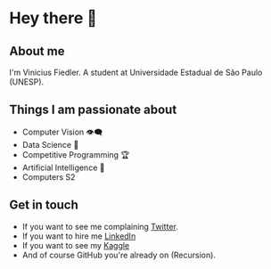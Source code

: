 # Hey there :wave:

## About me

I'm Vinicius Fiedler. A student at Universidade Estadual de São Paulo (UNESP).


## Things I am passionate about

- Computer Vision :eye_speech_bubble:	
- Data Science :1234:
- Competitive Programming :trophy:
- Artificial Intelligence :brain:
- Computers S2

## Get in touch 

- If you want to see me complaining [Twitter](https://twitter.com/viniFiedler).
- If you want to hire me [LinkedIn](https://www.linkedin.com/in/vinicius-fiedler/)
- If you want to see my [Kaggle](https://www.kaggle.com/viniciusfiedler)
- And of course GitHub you're already on (Recursion).


